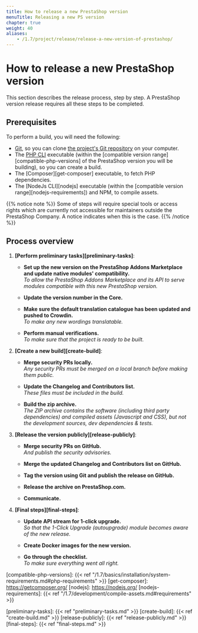 ```yaml
---
title: How to release a new PrestaShop version
menuTitle: Releasing a new PS version
chapter: true
weight: 40
aliases:
    - /1.7/project/release/release-a-new-version-of-prestashop/
---
```


# How to release a new PrestaShop version

This section describes the release process, step by step. A PrestaShop version release requires all these steps to be completed.

## Prerequisites

To perform a build, you will need the following:

- [Git][git-scm], so you can clone [the project's Git repository][github-repository] on your computer.
- The [PHP CLI][php] executable (within the [compatible version range][compatible-php-versions] of the PrestaShop version you will be building), so you can create a build.
- The [Composer][get-composer] executable, to fetch PHP dependencies.
- The [NodeJs CLI][nodejs] executable (within the [compatible version range][nodejs-requirements]) and NPM, to compile assets.

{{% notice note %}}
Some of steps will require special tools or access rights which are currently not accessible for maintainers outside the PrestaShop Company. A notice indicates when this is the case.
{{% /notice %}}

## Process overview

1. **[Perform preliminary tasks][preliminary-tasks]**:

    - **Set up the new version on the PrestaShop Addons Marketplace and update native modules' compatibility.**  
      _To allow the PrestaShop Addons Marketplace and its API to serve modules compatible with this new PrestaShop version._
      
    - **Update the version number in the Core.**
    
    - **Make sure the default translation catalogue has been updated and pushed to Crowdin.**  
      _To make any new wordings translatable._
      
    - **Perform manual verifications.**  
      _To make sure that the project is ready to be built._

2. **[Create a new build][create-build]**:
   
   - **Merge security PRs locally.**  
     _Any security PRs must be merged on a local branch before making them public._

   - **Update the Changelog and Contributors list.**  
     _These files must be included in the build._
   
   - **Build the zip archive.**  
     _The ZIP archive contains the software (including third party dependencies) and compiled assets (Javascript and CSS), but not the development sources, dev dependencies & tests._

3. **[Release the version publicly][release-publicly]**:

   - **Merge security PRs on GitHub.**  
     _And publish the security advisories._

   - **Merge the updated Changelog and Contributors list on GitHub.**
   
   - **Tag the version using Git and publish the release on GitHub.**

   - **Release the archive on PrestaShop.com.**

   - **Communicate.**

4. **[Final steps][final-steps]**:

   - **Update API stream for 1-click upgrade.**  
     _So that the 1-Click Upgrade (autoupgrade) module becomes aware of the new release._

   - **Create Docker images for the new version.**

   - **Go through the checklist.**  
     _To make sure everything went all right._


[git-scm]: https://git-scm.com/
[github-repository]: https://github.com/prestashop/prestashop
[php]: https://www.php.net/
[compatible-php-versions]: {{< ref "/1.7/basics/installation/system-requirements.md#php-requirements" >}}
[get-composer]: https://getcomposer.org/
[nodejs]: https://nodejs.org/
[nodejs-requirements]: {{< ref "/1.7/development/compile-assets.md#requirements" >}}

[preliminary-tasks]: {{< ref "preliminary-tasks.md" >}}
[create-build]: {{< ref "create-build.md" >}}
[release-publicly]: {{< ref "release-publicly.md" >}}
[final-steps]: {{< ref "final-steps.md" >}}
